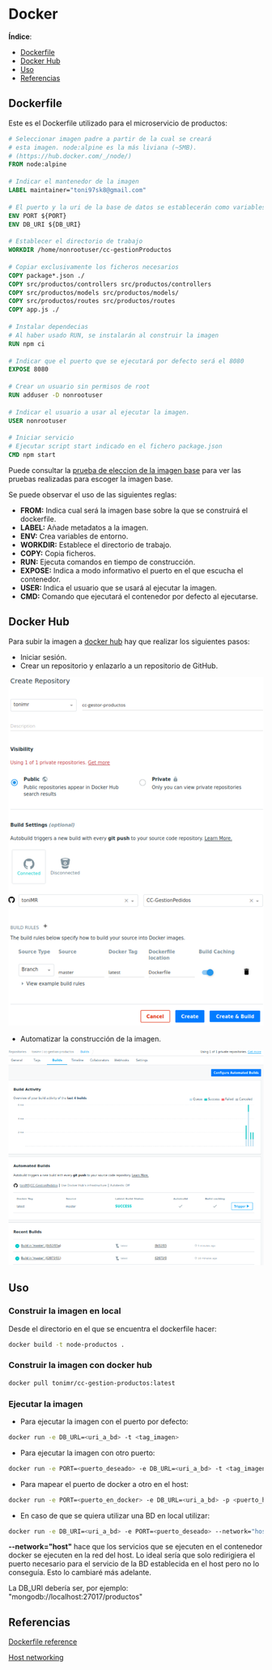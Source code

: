 # Docker

**Índice**:

- [Dockerfile](#dockerfile)
- [Docker Hub](#docker-hub)
- [Uso](#uso)
- [Referencias](#referencias)

## Dockerfile

Este es el Dockerfile utilizado para el microservicio de productos:  

```dockerfile
# Seleccionar imagen padre a partir de la cual se creará
# esta imagen. node:alpine es la más liviana (~5MB).
# (https://hub.docker.com/_/node/)
FROM node:alpine

# Indicar el mantenedor de la imagen
LABEL maintainer="toni97sk8@gmail.com"

# El puerto y la uri de la base de datos se establecerán como variables de entorno
ENV PORT ${PORT}
ENV DB_URI ${DB_URI}

# Establecer el directorio de trabajo
WORKDIR /home/nonrootuser/cc-gestionProductos

# Copiar exclusivamente los ficheros necesarios
COPY package*.json ./
COPY src/productos/controllers src/productos/controllers
COPY src/productos/models src/productos/models/
COPY src/productos/routes src/productos/routes
COPY app.js ./

# Instalar dependecias
# Al haber usado RUN, se instalarán al construir la imagen
RUN npm ci

# Indicar que el puerto que se ejecutará por defecto será el 8080
EXPOSE 8080

# Crear un usuario sin permisos de root
RUN adduser -D nonrootuser

# Indicar el usuario a usar al ejecutar la imagen.
USER nonrootuser

# Iniciar servicio
# Ejecutar script start indicado en el fichero package.json
CMD npm start
```

Puede consultar la [prueba de eleccion de la imagen base](eleccionImagenDocker.md) para ver las pruebas realizadas para escoger la imagen base.

Se puede observar el uso de las siguientes reglas:

- **FROM:** Indica cual será la imagen base sobre la que se construirá el dockerfile.
- **LABEL:** Añade metadatos a la imagen.
- **ENV:** Crea variables de entorno.
- **WORKDIR:** Establece el directorio de trabajo.
- **COPY:** Copia ficheros.
- **RUN:** Ejecuta comandos en tiempo de construcción.
- **EXPOSE:** Indica a modo informativo el puerto en el que escucha el contenedor.
- **USER:** Indica el usuario que se usará al ejecutar la imagen.
- **CMD:** Comando que ejecutará el contenedor por defecto al ejecutarse.  

## Docker Hub

Para subir la imagen a [docker hub](https://hub.docker.com/) hay que realizar los siguientes pasos:

- Iniciar sesión.
- Crear un repositorio y enlazarlo a un repositorio de GitHub.  

![crear-repositorio](https://github.com/toniMR/CC-GestionPedidos/blob/master/doc/img/docker/crear-repositorio.png)  

- Automatizar la construcción de la imagen.

![construccion-automática](https://github.com/toniMR/CC-GestionPedidos/blob/master/doc/img/docker/automated-build.png)  

## Uso

### Construir la imagen en local

Desde el directorio en el que se encuentra el dockerfile hacer:

```bash
docker build -t node-productos .
```

### Construir la imagen con docker hub

```bash
docker pull tonimr/cc-gestion-productos:latest
```

### Ejecutar la imagen

- Para ejecutar la imagen con el puerto por defecto:

```bash
docker run -e DB_URL=<uri_a_bd> -t <tag_imagen>
```

- Para ejecutar la imagen con otro puerto:  

```bash
docker run -e PORT=<puerto_deseado> -e DB_URL=<uri_a_bd> -t <tag_imagen>
```

- Para mapear el puerto de docker a otro en el host:

```bash
docker run -e PORT=<puerto_en_docker> -e DB_URL=<uri_a_bd> -p <puerto_host>:<puerto_en_docker> -t <tag_imagen>
```

- En caso de que se quiera utilizar una BD en local utilizar:

```bash
docker run -e DB_URI=<uri_a_bd> -e PORT=<puerto_deseado> --network="host" -t <tag_imagen>
```

**--network="host"** hace que los servicios que se ejecuten en el contenedor docker se ejecuten en la red del host. Lo ideal sería que solo redirigiera el puerto necesario para el servicio de la BD establecida en el host pero no lo conseguía. Esto lo cambiaré más adelante.  

La DB_URI debería ser, por ejemplo: "mongodb://localhost:27017/productos"

## Referencias

[Dockerfile reference](https://docs.docker.com/engine/reference/builder/)  

[Host networking](https://docs.docker.com/network/host/)
